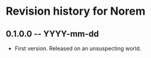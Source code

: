 # Revision history for Norem

## 0.1.0.0 -- YYYY-mm-dd

* First version. Released on an unsuspecting world.

